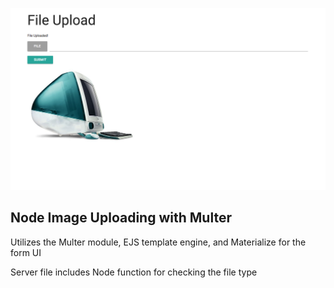 ![Node Image Upload with Multer](node-and-multer-view.png)

## Node Image Uploading with Multer

Utilizes the Multer module, EJS template engine, and Materialize
for the form UI

Server file includes Node function for checking the file type 
